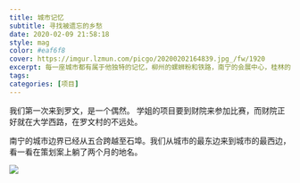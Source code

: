 ```yaml
---
title: 城市记忆
subtitle: 寻找被遗忘的乡愁
date: 2020-02-09 21:58:18
style: mag
color: #eaf6f8
cover: https://imgur.lzmun.com/picgo/20200202164839.jpg_/fw/1920
excerpt: 每一座城市都有属于他独特的记忆，柳州的螺蛳粉和铁路，南宁的会展中心，桂林的山水和米粉，崇左的花山和友谊关。城市的记忆是市政府做出宣传的响亮口号，是游客对他的第一印象，更是市民对他的归属感，是乡愁。寻找城市记忆，是回忆城市曾经的样子。
tags: 
categories: [项目]
---
```


我们第一次来到罗文，是一个偶然。
学姐的项目要到财院来参加比赛，而财院正好就在大学西路，在罗文村的不远处。

南宁的城市边界已经从五合跨越至石埠。我们从城市的最东边来到城市的最西边，看一看在策划案上躺了两个月的地名。

<img src="https://imgur.lzmun.com/picgo/20200201164827.jpg"/>